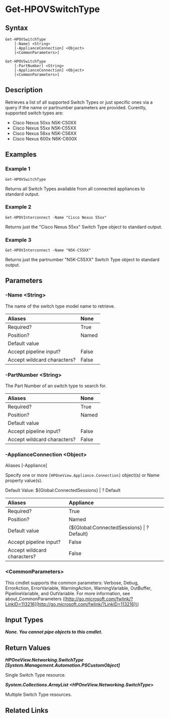 ﻿---
description: Retrieve Switch Type resource(s).
---

# Get-HPOVSwitchType

## Syntax

```text
Get-HPOVSwitchType
    [-Name] <String>
    [-ApplianceConnection] <Object>
    [<CommonParameters>]
```

```text
Get-HPOVSwitchType
    [-PartNumber] <String>
    [-ApplianceConnection] <Object>
    [<CommonParameters>]
```

## Description

Retrieves a list of all supported Switch Types or just specific ones via a query if the name or partnumber parameters are provided.  Curently, supported switch types are:
 * Cisco Nexus 50xx N5K-C50XX
 * Cisco Nexus 55xx N5K-C55XX
 * Cisco Nexus 56xx N5K-C56XX
 * Cisco Nexus 600x N6K-C600X
 

## Examples

###  Example 1 

```text
Get-HPOVSwitchType

```

Returns all Switch Types available from all connected appliances to standard output.

###  Example 2 

```text
Get-HPOVInterconnect -Name "Cisco Nexus 55xx"

```

Returns just the "Cisco Nexus 55xx" Switch Type object to standard output.

###  Example 3 

```text
Get-HPOVInterconnect -Name "N5K-C55XX"

```

Returns just the partnumber "N5K-C55XX" Switch Type object to standard output.

## Parameters

### -Name &lt;String&gt;

The name of the switch type model name to retrieve.

| Aliases | None |
| :--- | :--- |
| Required? | True |
| Position? | Named |
| Default value |  |
| Accept pipeline input? | False |
| Accept wildcard characters? | False |

### -PartNumber &lt;String&gt;

The Part Number of an switch type to search for.

| Aliases | None |
| :--- | :--- |
| Required? | True |
| Position? | Named |
| Default value |  |
| Accept pipeline input? | False |
| Accept wildcard characters? | False |

### -ApplianceConnection &lt;Object&gt;

Aliases [-Appliance]

Specify one or more `[HPOneView.Appliance.Connection]` object(s) or Name property value(s).

Default Value: ${Global:ConnectedSessions} | ? Default

| Aliases | Appliance |
| :--- | :--- |
| Required? | True |
| Position? | Named |
| Default value | (${Global:ConnectedSessions} &vert; ? Default) |
| Accept pipeline input? | False |
| Accept wildcard characters? | False |

### &lt;CommonParameters&gt;

This cmdlet supports the common parameters: Verbose, Debug, ErrorAction, ErrorVariable, WarningAction, WarningVariable, OutBuffer, PipelineVariable, and OutVariable. For more information, see about\_CommonParameters \([http://go.microsoft.com/fwlink/?LinkID=113216](http://go.microsoft.com/fwlink/?LinkID=113216)\)

## Input Types

_**None.  You cannot pipe objects to this cmdlet.**_

## Return Values

_**HPOneView.Networking.SwitchType [System.Management.Automation.PSCustomObject]**_

Single Switch Type resource.


_**System.Collections.ArrayList <HPOneView.Networking.SwitchType>**_

Multiple Switch Type resources.


## Related Links

